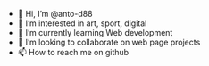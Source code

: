 - 👋 Hi, I’m @anto-d88
- 👀 I’m interested in art, sport, digital
- 🌱 I’m currently learning Web development
- 💞️ I’m looking to collaborate on web page projects
- 📫 How to reach me on github

<!---
anto-d88/anto-d88 is a ✨ special ✨ repository because its `README.md` (this file) appears on your GitHub profile.
You can click the Preview link to take a look at your changes.
--->
